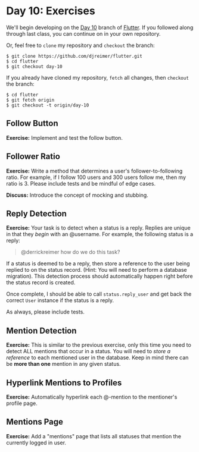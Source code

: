 # Day 10: Exercises

We'll begin developing on the [Day 10](https://github.com/djreimer/flutter/tree/day-10) branch of [Flutter](https://github.com/djreimer/flutter). If you followed along through last class, you can continue on in your own repository.

Or, feel free to `clone` my repository and `checkout` the branch:

    $ git clone https://github.com/djreimer/flutter.git
    $ cd flutter
    $ git checkout day-10

If you already have cloned my repository, `fetch` all changes, then `checkout` the branch:

    $ cd flutter
    $ git fetch origin
    $ git checkout -t origin/day-10

## Follow Button

**Exercise:** Implement and test the follow button.

## Follower Ratio

**Exercise:** Write a method that determines a user's follower-to-following ratio. For example, if I follow 100 users and 300 users follow me, then my ratio is 3. Please include tests and be mindful of edge cases.

**Discuss:** Introduce the concept of mocking and stubbing.

## Reply Detection

**Exercise:** Your task is to detect when a status is a reply. Replies are unique in that they *begin* with an @username. For example, the following status is a reply:

<blockquote>@derrickreimer how do we do this task?</blockquote>

If a status is deemed to be a reply, then store a reference to the user being replied to on the status record. (Hint: You will need to perform a database migration). This detection process should automatically happen right before the status record is created.

Once complete, I should be able to call `status.reply_user` and get back the correct `User` instance if the status is a reply.

As always, please include tests.

## Mention Detection

**Exercise:** This is similar to the previous exercise, only this time you need to detect ALL mentions that occur in a status. You will need to *store a reference* to each mentioned user in the database. Keep in mind there can be **more than one** mention in any given status.

## Hyperlink Mentions to Profiles

**Exercise:** Automatically hyperlink each @-mention to the mentioner's profile page.

## Mentions Page

**Exercise:** Add a "mentions" page that lists all statuses that mention the currently logged in user.

